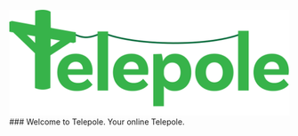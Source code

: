 <p style="text-align: center;"></p>
<img src="public/assets/full_logo.svg" alt="Telepole Main Logo" width="600"/>
### Welcome to Telepole. Your online Telepole.
